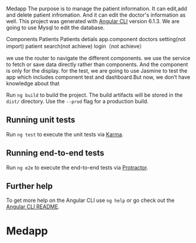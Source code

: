Medapp
The purpose is to manage the patient information. 
It can edit,add and delete patient infromation. And it can edit the doctor's information as well.
This project was generated with [Angular CLI](https://github.com/angular/angular-cli) version 6.1.3.
We are going to use Mysql to edit the database.

Components
Patients
Patients detials
app.component
doctors setting(not import)
patient search(not achieve)
login（not achieve）

we use the router to navigate the different components.
we use the service to fetch or save data directly rather than components. And the component is only for the display.
for the test, we are going to use Jasmine to test the app which includes component test and dashboard.But now, we don’t have knowledge about that

Run `ng build` to build the project. The build artifacts will be stored in the `dist/` directory. Use the `--prod` flag for a production build.

## Running unit tests

Run `ng test` to execute the unit tests via [Karma](https://karma-runner.github.io).

## Running end-to-end tests

Run `ng e2e` to execute the end-to-end tests via [Protractor](http://www.protractortest.org/).

## Further help

To get more help on the Angular CLI use `ng help` or go check out the [Angular CLI README](https://github.com/angular/angular-cli/blob/master/README.md).
# Medapp
